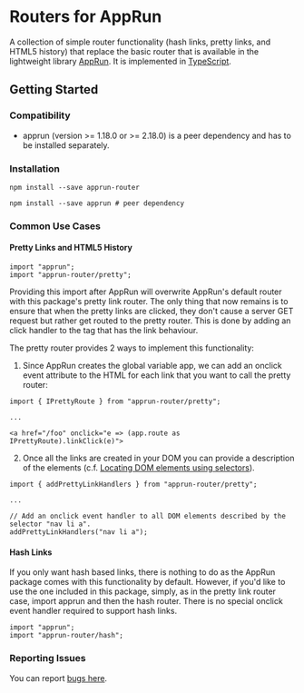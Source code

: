 # Routers for AppRun
A collection of simple router functionality (hash links, pretty links, and HTML5 history) that replace the basic router that is available in the lightweight library [AppRun](https://github.com/yysun/apprun). It is implemented in [TypeScript](https://www.typescriptlang.org/).

## Getting Started

### Compatibility

* apprun (version >= 1.18.0 or >= 2.18.0) is a peer dependency and has to be installed separately.

### Installation
```
npm install --save apprun-router

npm install --save apprun # peer dependency
```

### Common Use Cases

#### Pretty Links and HTML5 History

```
import "apprun";
import "apprun-router/pretty";
```

Providing this import after AppRun will overwrite AppRun's default router with this package's pretty link router. The only thing that now remains is to ensure that when the pretty links are clicked, they don't cause a server GET request but rather get routed to the pretty router. This is done by adding an click handler to the tag that has the link behaviour.

The pretty router provides 2 ways to implement this functionality:

1. Since AppRun creates the global variable app, we can add an onclick event attribute to the HTML for each link that you want to call the pretty router:
```
import { IPrettyRoute } from "apprun-router/pretty";

...

<a href="/foo" onclick="e => (app.route as IPrettyRoute).linkClick(e)">
```

2. Once all the links are created in your DOM you can provide a description of the elements (c.f. [Locating DOM elements using selectors](https://developer.mozilla.org/en-US/docs/Web/API/Document_object_model/Locating_DOM_elements_using_selectors)).
```
import { addPrettyLinkHandlers } from "apprun-router/pretty";

...

// Add an onclick event handler to all DOM elements described by the selector "nav li a".
addPrettyLinkHandlers("nav li a");
```

#### Hash Links

If you only want hash based links, there is nothing to do as the AppRun package comes with this functionality by default. However, if you'd like to use the one included in this package, simply, as in the pretty link router case, import apprun and then the hash router. There is no special onclick event handler required to support hash links.
```
import "apprun";
import "apprun-router/hash";
```

### Reporting Issues

You can report [bugs here](https://github.com/phBalance/apprun-router/issues).